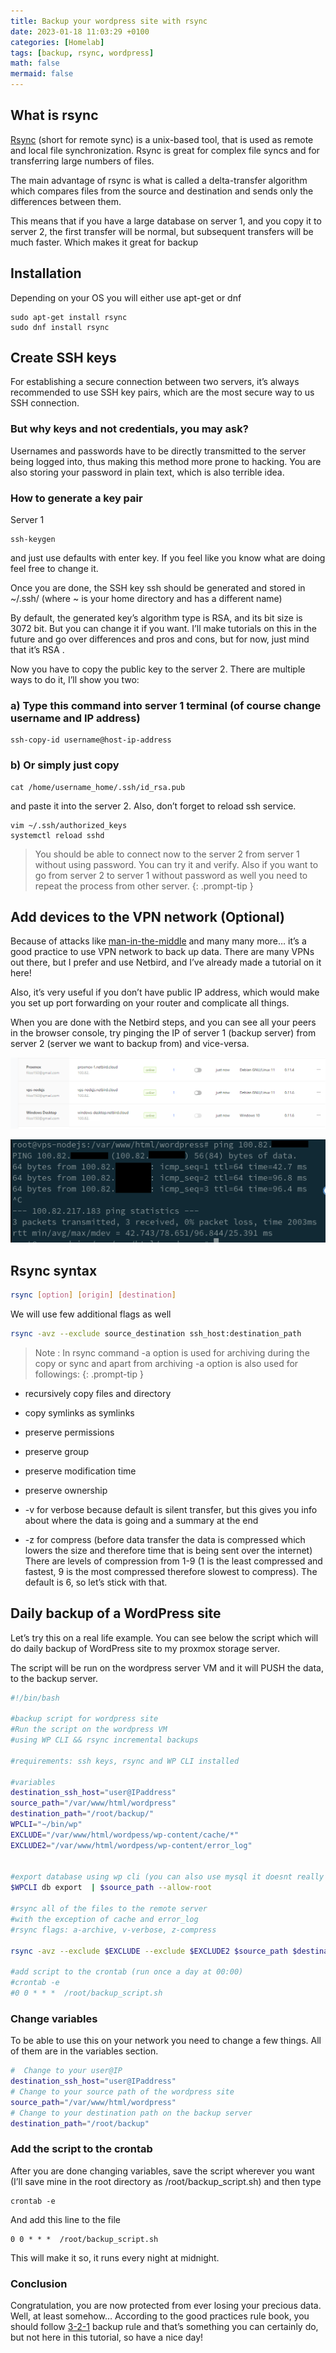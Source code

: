 ```yaml
---
title: Backup your wordpress site with rsync
date: 2023-01-18 11:03:29 +0100
categories: [Homelab]
tags: [backup, rsync, wordpress]
math: false
mermaid: false
---
```

## What is rsync
[Rsync](https://linux.die.net/man/1/rsync) (short for remote sync) is a unix-based tool, that is used as remote and local file synchronization. Rsync is great for complex file syncs and for transferring large numbers of files.

The main advantage of rsync is what is called a delta-transfer algorithm which compares files from the source and destination and sends only the differences between them.

This means that if you have a large database on server 1, and you copy it to server 2, the first transfer will be normal, but subsequent transfers will be much faster. Which makes it great for backup

## Installation
Depending on your OS you will either use apt-get or dnf

```
sudo apt-get install rsync
sudo dnf install rsync
```

## Create SSH keys
For establishing a secure connection between two servers, it’s always recommended to use SSH key pairs, which are the most secure way to us SSH connection.

### But why keys and not credentials, you may ask?

Usernames and passwords have to be directly transmitted to the server being logged into, thus making this method more prone to hacking. You are also storing your password in plain text, which is also terrible idea.

### How to generate a key pair

Server 1
```
ssh-keygen
```
and just use defaults with enter key. If you feel like you know what are doing feel free to change it.

Once you are done, the SSH key ssh should be generated and stored in ~/.ssh/ (where ~ is your home directory and has a different name)

By default, the generated key’s algorithm type is RSA, and its bit size is 3072 bit. But you can change it if you want. I’ll make tutorials on this in the future and go over differences and pros and cons, but for now, just mind that it’s RSA .

Now you have to copy the public key to the server 2. There are multiple ways to do it, I’ll show you two:

### a) Type this command into server 1 terminal (of course change username and IP address)
```
ssh-copy-id username@host-ip-address
```

###  b) Or simply just copy
```
cat /home/username_home/.ssh/id_rsa.pub 
```
and paste it into the server 2. Also, don’t forget to reload ssh service.
```
vim ~/.ssh/authorized_keys
systemctl reload sshd
```

>You should be able to connect now to the server 2 from server 1 without using password. You can try it and verify. Also if you want to go from server 2 to server 1 without password as well you need to repeat the process from other server.
{: .prompt-tip }

## Add devices to the VPN network (Optional)
Because of attacks like [man-in-the-middle](https://en.wikipedia.org/wiki/Man-in-the-middle_attack) and many many more… it’s a good practice to use VPN network to back up data. There are many VPNs out there, but I prefer and use Netbird, and I’ve already made a tutorial on it here!

Also, it’s very useful if you don’t have public IP address, which would make you set up port forwarding on your router and complicate all things.

When you are done with the Netbird steps, and you can see all your peers in the browser console, try pinging the IP of server 1 (backup server) from server 2 (server we want to backup from) and vice-versa.

![img-description](/assets/img/posts/2023-01-18-Backup-your-wordpress-site-with-rsync.md/image-43.png)

![img-description](/assets/img/posts/2023-01-18-Backup-your-wordpress-site-with-rsync.md/image-44.png)

## Rsync syntax
```bash
rsync [option] [origin] [destination]
```

We will use few additional flags as well
```bash
rsync -avz --exclude source_destination ssh_host:destination_path
```

> Note : In rsync command -a option is used for archiving during the copy or sync and apart from archiving -a option is also used for followings:
{: .prompt-tip }

* recursively copy files and directory
* copy symlinks as symlinks
* preserve permissions
* preserve group
* preserve modification time
* preserve ownership
* -v for verbose because default is silent transfer, but this gives you info about where the data is going and a summary at the end

* -z for compress (before data transfer the data is compressed which lowers the size and therefore time that is being sent over the internet) There are levels of compression from 1-9 (1 is the least compressed and fastest, 9 is the most compressed therefore slowest to compress). The default is 6, so let’s stick with that.


## Daily backup of a WordPress site

Let’s try this on a real life example. You can see below the script which will do daily backup of WordPress site to my proxmox storage server.

The script will be run on the wordpress server VM and it will PUSH the data, to the backup server.

```bash
#!/bin/bash

#backup script for wordpress site 
#Run the script on the wordpress VM
#using WP CLI && rsync incremental backups

#requirements: ssh keys, rsync and WP CLI installed

#variables
destination_ssh_host="user@IPaddress"
source_path="/var/www/html/wordpress"
destination_path="/root/backup/"
WPCLI="~/bin/wp"
EXCLUDE="/var/www/html/wordpess/wp-content/cache/*"
EXCLUDE2="/var/www/html/wordpess/wp-content/error_log"


#export database using wp cli (you can also use mysql it doesnt really matter)
$WPCLI db export  | $source_path --allow-root

#rsync all of the files to the remote server
#with the exception of cache and error_log
#rsync flags: a-archive, v-verbose, z-compress

rsync -avz --exclude $EXCLUDE --exclude $EXCLUDE2 $source_path $destination_ssh_host:$destination_path 

#add script to the crontab (run once a day at 00:00)
#crontab -e
#0 0 * * *  /root/backup_script.sh
```

### Change variables

To be able to use this on your network you need to change a few things. All of them are in the variables section.

```bash
#  Change to your user@IP
destination_ssh_host="user@IPaddress"             
# Change to your source path of the wordpress site
source_path="/var/www/html/wordpress"             
# Change to your destination path on the backup server
destination_path="/root/backup" 
```

### Add the script to the crontab
After you are done changing variables, save the script wherever you want (I’ll save mine in the root directory as /root/backup_script.sh) and then type
```
crontab -e
```
And add this line to the file
```
0 0 * * *  /root/backup_script.sh
```
This will make it so, it runs every night at midnight.


### Conclusion
Congratulation, you are now protected from ever losing your precious data. Well, at least somehow… According to the good practices rule book, you should follow [3-2-1](https://www.uschamber.com/co/run/technology/3-2-1-backup-rule) backup rule and that’s something you can certainly do, but not here in this tutorial, so have a nice day!

